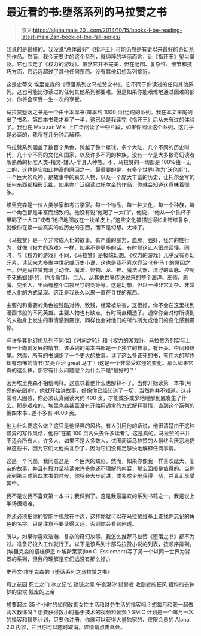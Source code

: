 # 最近看的书:堕落系列的马拉赞之书

> 原文:[https://alpha male 20 . com/2014/10/15/books-I-be-reading-latest-mala Zan-book-of-the-fall-series/](https://alphamale20.com/2014/10/15/books-ive-been-reading-lately-malazan-book-of-the-fallen-series/)

我说的是最棒的。我没说“总体最好”《指环王》可能仍然是有史以来最好的奇幻系列作品。然而，我今天要讲的这个系列，就纯粹的华丽而言，让《指环王》望尘莫及。它也吹走了《权力的游戏》。虽然它并不完美，但在范围、复杂性、细节和技巧方面，它远远超过了其他任何东西。没有其他幻想系列接近。

这是史蒂文·埃里克森的《堕落系列之马拉赞之书》。它不同于你读过的任何其他系列。这也可能比你读过的任何其他系列都要难。但是如果你能艰难地通过困难的部分，你将会享受一生一次的享受。

马拉赞堕落之书是一个由十本厚书(每本约 1000 页)组成的系列。我在本文末尾列出了书名。第四本书我才看了一半，这已经是我读完《指环王》后从未有过的体验了。我也在 Malazan Wiki 上广泛阅读了一些片段，如果你阅读这个系列，这几乎是必读的，我将在几分钟后解释。

马拉赞系列涵盖了数百个角色，跨越了整个星球，多个大陆，几个不同的历史时代，几十个不同的文化和国家，以及许多不同的种族，没有一个是大多数奇幻读者所熟悉的标准人类-精灵-矮人-半身人种族。不，马拉赞的一切都是 100%独一无二的，这也是它如此神奇的原因之一。最重要的是，有多个世界(称为“沃伦斯”)，一个巨大的众神，是故事中的真实人物，以及一个庞大丰富的历史，让托尔金写的任何东西都相形见绌。如果你广泛阅读过托尔金的作品，你就会知道这意味着很多。

埃里克森是一位人类学家和考古学家。每一个物品，每一种文化，每一个种族，每一个角色都是丰富而细致的。他没有说“他喝了一大口”，他说，“他从一个铁杯子里喝了一大口”或者“她把地图放在一块羊皮上。”这些文化被描述得如此错综复杂，就像你在读一些真实的或历史的东西，而不是幻想。太棒了。

《马拉赞》是一个非常成人化的故事。有严重的暴力，血腥，强奸，怪异的性行为，就像《权力的游戏》一样，如果不是更多的话。有时候这让人很难读懂。同时，与《权力的游戏》不同，《马拉赞》是极端幻想。《权力的游戏》几乎没有奇幻元素，读起来大多像中世纪或历史小说，这也是我不喜欢乔治·R·R·马丁的原因之一。但是马拉赞充满了动作、魔法、怪物、龙、神、魔法武器、漂浮的山脉、控制不死蜥蜴(是的，你没看错)、巨人、从其他世界传送过来的整个海洋、巫师、恶魔、变形人、里面有整个口袋尺寸的剑等等。这是幻想，但以一种非常复杂、非常成人化的方式呈现。这正是我长久以来一直在寻找的东西。

主要的和重要的角色被残酷对待，致残，经常被杀害，这很好。你不会在这里找到漫画书般的不死英雄。主要人物也有缺点，有时简直糟透了。通常你会对你所读到的人物身上发生的事情感到震惊，同样也会对他们的所作所为或他们的变化感到震惊。

与许多其他幻想系列不同(如《时间之轮》和《权力的游戏》)，马拉赞系列实际上有一个向前发展的情节。该系列的每本书都是一个独立的故事，有开头、中间和结尾。然而，所有的书编织了一个更大的故事。读了这么多该死的书，有伟大的写作却有恐怖的情节(又是乔治 great 马丁！)这是一个非常受欢迎的变化。那么如果它真的这么棒，那它有什么问题呢？为什么不是“最好的？”

因为埃里克森不相信阐释。这意味着他什么也解释不了。当你开始读第一本书(月亮的花园)时，他就开始讲故事，好像你已经知道了一切，当然你并不知道。这非常令人困惑，你必须认真阅读大约 400 页，才能或多或少地理解到底发生了什么。那是艰难的。埃里克森甚至没有开始用通常的方式解释事情，直到这个系列的第四本书...差不多有 4000 页。

他为什么要这么做？这只是他怪异的风格。有人引用他的话说，他很清楚由于这种怪异的写作风格，他将“在前 100 页内失去许多读者”。这是真的。马拉赞的书并不适合所有人。许多人，如果不是大多数人，试图阅读马拉赞的人最终会厌恶地扔掉这些书，因为它们太他妈复杂了，因为它们没有足够快地解释任何事情。

这是一个问题，我同意这是一个巨大的缺陷。然而，如果你像我一样喜欢庞大、复杂的故事，并且有毅力坚持读完许多你还不理解的内容，那么回报是值得的。当你读到第三或第四本书的时候，你将会大步前进，或多或少地获得一切，并真正享受其中。

我不是说我不喜欢第一本书；我做到了。这是我最喜欢的系列书籍之一。我是说上半场很艰难。

你还必须把你的智能手机放在手边，这样你就可以在马拉赞维基上查找你忘记的角色的名字。只是注意不要读得太远，否则你会看到剧透。

所以，如果你喜欢浩瀚、复杂的奇幻故事，我怎么推荐马拉赞《堕落之书》都不为过。准备好投入工作就行了。以下是该系列十部马拉赞小说的列表，按顺序排列。(埃里克森的搭档伊恩·c·埃斯莱蒙(Ian C. Esslemont)写了另一个以同一世界为背景的系列，但我的理解是它们远没有那么好。)

史蒂文·埃里克森的《堕落系列之马拉赞之书》

月之花园
死亡之门
冰之记忆
锁链之屋
午夜潮汐
猎骨者
收割者的狂风
猎狗的丧钟
梦的尘埃
残废的上帝

想要超过 35 个小时的如何改善女性生活和财务生活的播客吗？想每月和我一起做两次教练吗？想要获得数小时基于技术的视频和音频？SMIC 计划是一个每月一次的播客和辅导计划，只要你注册，你就可以获得大量独家的、仅限会员的 Alpha 2.0 内容，并且你可以随时取消。详情请点击此处。